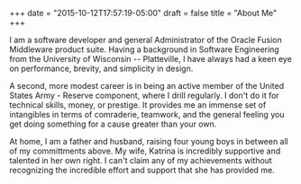 +++
date = "2015-10-12T17:57:19-05:00"
draft = false
title = "About Me"
+++

I am a software developer and general Administrator of the Oracle Fusion Middleware
product suite.  Having a background in Software Engineering from the University
of Wisconsin -- Platteville, I have always had a keen eye on performance,
brevity, and simplicity in design.

A second, more modest career is in being an active member of the United States
Army - Reserve component, where I drill regularly.  I don't do it for technical
skills, money, or prestige.  It provides me an immense set of intangibles in
terms of comraderie, teamwork, and the general feeling you get doing something
for a cause greater than your own.

At home, I am a father and husband, raising four young boys in between all of
my committments above.  My wife, Katrina is incredibly supportive and talented
in her own right.  I can't claim any of my achievements without recognizing the
incredible effort and support that she has provided me.

